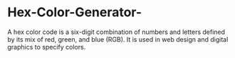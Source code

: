 # Hex-Color-Generator-

A hex color code is a six-digit combination of numbers and letters defined by its mix of red, green, and blue (RGB). It is used in web design and digital graphics to specify colors.
